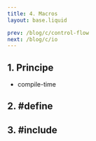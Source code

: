 ```yaml
---
title: 4. Macros
layout: base.liquid

prev: /blog/c/control-flow
next: /blog/c/io
---
```


## 1. Principe
- compile-time

## 2. #define

## 3. #include
